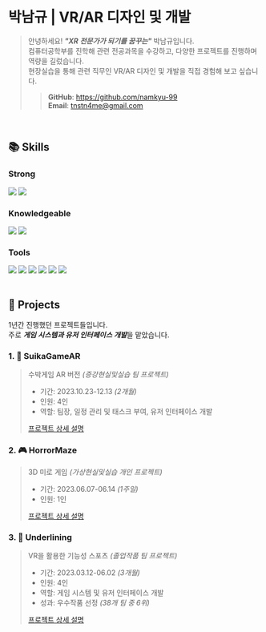 # 박남규 | VR/AR 디자인 및 개발
> 안녕하세요! ***"XR 전문가가 되기를 꿈꾸는"*** 박남규입니다.  
> 컴퓨터공학부를 진학해 관련 전공과목을 수강하고, 다양한 프로젝트를 진행하며 역량을 길렀습니다.  
> 현장실습을 통해 관련 직무인 VR/AR 디자인 및 개발을 직접 경험해 보고 싶습니다.  
>> **GitHub**: https://github.com/namkyu-99  
>> **Email**: tnstn4me@gmail.com

<br />

## 📚 Skills
### Strong
<div>
  <img src="https://img.shields.io/badge/unity-000000.svg?style=for-the-badge&logo=unity&logoColor=white" />
  <img src="https://img.shields.io/badge/c%23-642075.svg?style=for-the-badge&logo=c%23&logoColor=white" />
</div>

### Knowledgeable
<div>
  <img src="https://img.shields.io/badge/python-3670A0?style=for-the-badge&logo=python&logoColor=ffdd54" />
  <img src="https://img.shields.io/badge/c%2B%2B-00427E?style=for-the-badge&logo=c%2B%2B&logoColor=white" />
</div>

### Tools
<div>
  <img src="https://img.shields.io/badge/git-F05033.svg?style=for-the-badge&logo=git&logoColor=white" />
  <img src="https://img.shields.io/badge/github-181717.svg?style=for-the-badge&logo=github&logoColor=white" />
  <img src="https://img.shields.io/badge/premiere%20pro-000058.svg?style=for-the-badge&logo=adobepremierepro&logoColor=9494F7" />
  <img src="https://img.shields.io/badge/audition-000058.svg?style=for-the-badge&logo=adobeaudition&logoColor=9494F7" />
  <img src="https://img.shields.io/badge/graphic-gray.svg?style=for-the-badge" />
  <img src="https://img.shields.io/badge/office-gray.svg?style=for-the-badge" />
</div>

<br />

## 📝 Projects
1년간 진행했던 프로젝트들입니다.  
주로 ***게임 시스템과 유저 인터페이스 개발***을 맡았습니다.

### 1. 🍉 SuikaGameAR
> 수박게임 AR 버전 _(증강현실및실습 팀 프로젝트)_
>
> - 기간: 2023.10.23-12.13 _(2개월)_
> - 인원: 4인
> - 역할: 팀장, 일정 관리 및 태스크 부여, 유저 인터페이스 개발
>
> [프로젝트 상세 설명](https://github.com/namkyu-99/SuikaGameAR)

### 2. 🎮 HorrorMaze
> 3D 미로 게임 _(가상현실및실습 개인 프로젝트)_
>
> - 기간: 2023.06.07-06.14 _(1주일)_
> - 인원: 1인
>
> [프로젝트 상세 설명](https://github.com/namkyu-99/HorrorMaze)

### 3. 💪 Underlining
> VR을 활용한 기능성 스포츠 _(졸업작품 팀 프로젝트)_
>
> - 기간: 2023.03.12-06.02 _(3개월)_
> - 인원: 4인
> - 역할: 게임 시스템 및 유저 인터페이스 개발
> - 성과: 우수작품 선정 _(38개 팀 중 6위)_
>
> [프로젝트 상세 설명](https://github.com/namkyu-99/Underlining)
